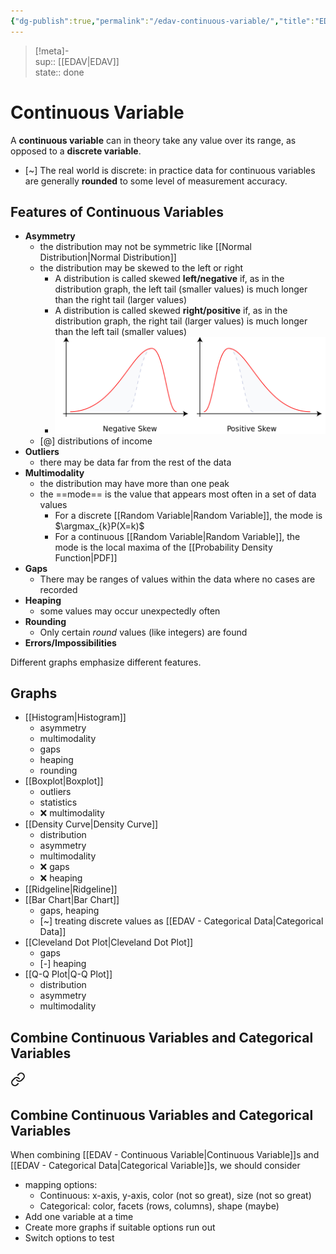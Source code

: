 ```yaml
---
{"dg-publish":true,"permalink":"/edav-continuous-variable/","title":"EDAV - Continuous Variable","created":"2022-09-26T00:35:53","updated":""}
---
```


> [!meta]-  
sup:: [[EDAV\|EDAV]]  
state:: done

# Continuous Variable

A **continuous variable** can in theory take any value over its range, as opposed to a **discrete variable**.

- [~] The real world is discrete: in practice data for continuous variables are generally **rounded** to some level of measurement accuracy.

## Features of Continuous Variables

- **Asymmetry**
    - the distribution may not be symmetric like [[Normal Distribution\|Normal Distribution]]
    - the distribution may be skewed to the left or right
        - A distribution is called skewed **left/negative** if, as in the distribution graph, the left tail (smaller values) is much longer than the right tail (larger values)
        - A distribution is called skewed **right/positive** if, as in the distribution graph, the right tail (larger values) is much longer than the left tail (smaller values)
        - ![](https://raw.githubusercontent.com/zcysxy/Figurebed/master/img/20221210173449.png)
    - [@] distributions of income
- **Outliers**
    - there may be data far from the rest of the data
- **Multimodality**
    - the distribution may have more than one peak
    - the ==mode== is the value that appears most often in a set of data values
        - For a discrete [[Random Variable\|Random Variable]], the mode is $\argmax_{k}P(X=k)$
        - For a continuous [[Random Variable\|Random Variable]], the mode is the local maxima of the [[Probability Density Function\|PDF]]
- **Gaps**
    - There may be ranges of values within the data where no cases are recorded
- **Heaping**
    - some values may occur unexpectedly often
- **Rounding**
    - Only certain *round* values (like integers) are found
- **Errors/Impossibilities**

Different graphs emphasize different features.

## Graphs

- [[Histogram\|Histogram]]
    - asymmetry
    - multimodality
    - gaps
    - heaping
    - rounding
- [[Boxplot\|Boxplot]]
    - outliers
    - statistics
    - ❌ multimodality
- [[Density Curve\|Density Curve]]
    - distribution
    - asymmetry
    - multimodality
    - ❌ gaps
    - ❌ heaping
- [[Ridgeline\|Ridgeline]]
- [[Bar Chart\|Bar Chart]]
    - gaps, heaping
    - [~] treating discrete values as [[EDAV - Categorical Data\|Categorical Data]]
- [[Cleveland Dot Plot\|Cleveland Dot Plot]]
    - gaps
    - [-] heaping
- [[Q-Q Plot\|Q-Q Plot]]
    - distribution
    - asymmetry
    - multimodality

## Combine Continuous Variables and Categorical Variables


<div class="transclusion internal-embed is-loaded"><a class="markdown-embed-link" href="/edav-categorical-data/#combine-continuous-variables-and-categorical-variables" aria-label="Open link"><svg xmlns="http://www.w3.org/2000/svg" width="24" height="24" viewBox="0 0 24 24" fill="none" stroke="currentColor" stroke-width="2" stroke-linecap="round" stroke-linejoin="round" class="svg-icon lucide-link"><path d="M10 13a5 5 0 0 0 7.54.54l3-3a5 5 0 0 0-7.07-7.07l-1.72 1.71"></path><path d="M14 11a5 5 0 0 0-7.54-.54l-3 3a5 5 0 0 0 7.07 7.07l1.71-1.71"></path></svg></a><div class="markdown-embed">



## Combine Continuous Variables and Categorical Variables

When combining [[EDAV - Continuous Variable\|Continuous Variable]]s and [[EDAV - Categorical Data\|Categorical Variable]]s, we should consider

- mapping options:
    - Continuous: x-axis, y-axis, color (not so great), size (not so great)
    - Categorical: color, facets (rows, columns), shape (maybe)
- Add one variable at a time
- Create more graphs if suitable options run out
- Switch options to test


</div></div>

